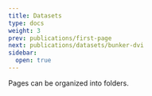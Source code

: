 ```yaml
---
title: Datasets
type: docs
weight: 3
prev: publications/first-page
next: publications/datasets/bunker-dvi
sidebar:
  open: true
---
```


Pages can be organized into folders.
